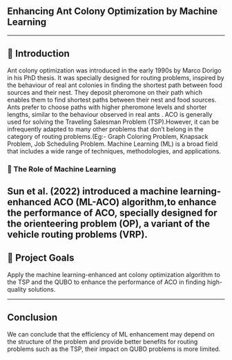 ## Enhancing Ant Colony Optimization by Machine Learning

---


## 📘 Introduction

Ant colony optimization was introduced in the early 1990s by Marco Dorigo in his PhD thesis. It was specially designed for routing problems, inspired by the behaviour of real ant
  colonies in finding the shortest path between food sources and their nest. They deposit  pheromone on their path which enables them to find shortest paths between their nest and food 
  sources. Ants prefer to choose paths with higher pheromone levels and shorter lengths, similar to the behaviour observed in real ants .
  ACO is generally used for solving the Traveling Salesman Problem (TSP).However, it can be infrequently adapted to many other problems that don’t belong in the category of routing problems.(Eg:- Graph Coloring Problem, Knapsack Problem, Job Scheduling Problem. Machine Learning (ML) is a broad field that includes a wide range of techniques, methodologies, and applications. 

  ### 🧠 The Role of Machine Learning
  
 Sun et al. (2022) introduced a machine learning-enhanced ACO (ML-ACO) algorithm,to enhance the performance of ACO, specially designed for the orienteering problem (OP), a variant of the vehicle routing problems (VRP).
 ---

  ## 🎯 Project Goals
  Apply the machine learning-enhanced ant colony optimization algorithm to the TSP and the QUBO to enhance the performance of ACO  in finding high-quality solutions.

---
  ## Conclusion
   We can conclude that the efficiency of ML enhancement may depend on the structure of the problem and provide better benefits for routing problems such as the TSP, their impact on QUBO problems is more limited.


